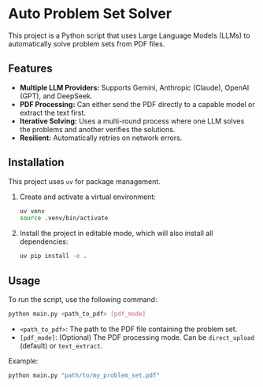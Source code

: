 # Auto Problem Set Solver

This project is a Python script that uses Large Language Models (LLMs) to automatically solve problem sets from PDF files.

## Features

-   **Multiple LLM Providers:** Supports Gemini, Anthropic (Claude), OpenAI (GPT), and DeepSeek.
-   **PDF Processing:** Can either send the PDF directly to a capable model or extract the text first.
-   **Iterative Solving:** Uses a multi-round process where one LLM solves the problems and another verifies the solutions.
-   **Resilient:** Automatically retries on network errors.

## Installation

This project uses `uv` for package management.

1.  Create and activate a virtual environment:
    ```bash
    uv venv
    source .venv/bin/activate
    ```

2.  Install the project in editable mode, which will also install all dependencies:
    ```bash
    uv pip install -e .
    ```

## Usage

To run the script, use the following command:

```bash
python main.py <path_to_pdf> [pdf_mode]
```

-   `<path_to_pdf>`: The path to the PDF file containing the problem set.
-   `[pdf_mode]`: (Optional) The PDF processing mode. Can be `direct_upload` (default) or `text_extract`.

Example:
```bash
python main.py "path/to/my_problem_set.pdf"
``` 